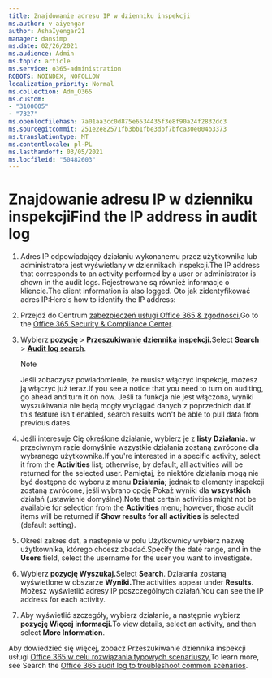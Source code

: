 ```yaml
---
title: Znajdowanie adresu IP w dzienniku inspekcji
ms.author: v-aiyengar
author: AshaIyengar21
manager: dansimp
ms.date: 02/26/2021
ms.audience: Admin
ms.topic: article
ms.service: o365-administration
ROBOTS: NOINDEX, NOFOLLOW
localization_priority: Normal
ms.collection: Adm_O365
ms.custom:
- "3100005"
- "7327"
ms.openlocfilehash: 7a01aa3cc0d875e6534435f3e8f90a24f2832dc3
ms.sourcegitcommit: 251e2e82571fb3bb1fbe3dbf7bfca30e004b3373
ms.translationtype: MT
ms.contentlocale: pl-PL
ms.lasthandoff: 03/05/2021
ms.locfileid: "50482603"
---
```

# <a name="find-the-ip-address-in-audit-log"></a><span data-ttu-id="64ac2-102">Znajdowanie adresu IP w dzienniku inspekcji</span><span class="sxs-lookup"><span data-stu-id="64ac2-102">Find the IP address in audit log</span></span>

1. <span data-ttu-id="64ac2-103">Adres IP odpowiadający działaniu wykonanemu przez użytkownika lub administratora jest wyświetlany w dziennikach inspekcji.</span><span class="sxs-lookup"><span data-stu-id="64ac2-103">The IP address that corresponds to an activity performed by a user or administrator is shown in the audit logs.</span></span> <span data-ttu-id="64ac2-104">Rejestrowane są również informacje o kliencie.</span><span class="sxs-lookup"><span data-stu-id="64ac2-104">The client information is also logged.</span></span> <span data-ttu-id="64ac2-105">Oto jak zidentyfikować adres IP:</span><span class="sxs-lookup"><span data-stu-id="64ac2-105">Here's how to identify the IP address:</span></span>

1. <span data-ttu-id="64ac2-106">Przejdź do Centrum [zabezpieczeń usługi Office 365 & zgodności.](https://go.microsoft.com/fwlink/p/?linkid=2077143)</span><span class="sxs-lookup"><span data-stu-id="64ac2-106">Go to the [Office 365 Security & Compliance Center](https://go.microsoft.com/fwlink/p/?linkid=2077143).</span></span>
1. <span data-ttu-id="64ac2-107">Wybierz **pozycję**  >  **[Przeszukiwanie dziennika inspekcji.](https://go.microsoft.com/fwlink/?linkid=2103759)**</span><span class="sxs-lookup"><span data-stu-id="64ac2-107">Select **Search** > **[Audit log search](https://go.microsoft.com/fwlink/?linkid=2103759)**.</span></span>
    > [!NOTE]
    > <span data-ttu-id="64ac2-108">Jeśli zobaczysz powiadomienie, że musisz włączyć inspekcję, możesz ją włączyć już teraz.</span><span class="sxs-lookup"><span data-stu-id="64ac2-108">If you see a notice that you need to turn on auditing, go ahead and turn it on now.</span></span> <span data-ttu-id="64ac2-109">Jeśli ta funkcja nie jest włączona, wyniki wyszukiwania nie będą mogły wyciągać danych z poprzednich dat.</span><span class="sxs-lookup"><span data-stu-id="64ac2-109">If this feature isn't enabled, search results won't be able to pull data from previous dates.</span></span>
1. <span data-ttu-id="64ac2-110">Jeśli interesuje Cię określone działanie, wybierz je z **listy Działania.** w przeciwnym razie domyślnie wszystkie działania zostaną zwrócone dla wybranego użytkownika.</span><span class="sxs-lookup"><span data-stu-id="64ac2-110">If you're interested in a specific activity, select it from the **Activities** list; otherwise, by default, all activities will be returned for the selected user.</span></span> <span data-ttu-id="64ac2-111">Pamiętaj, że niektóre działania mogą nie być dostępne do wyboru z menu **Działania;** jednak te elementy inspekcji zostaną zwrócone, jeśli wybrano opcję Pokaż wyniki dla **wszystkich** działań (ustawienie domyślne).</span><span class="sxs-lookup"><span data-stu-id="64ac2-111">Note that certain activities might not be available for selection from the **Activities** menu; however, those audit items will be returned if **Show results for all activities** is selected (default setting).</span></span>
1. <span data-ttu-id="64ac2-112">Określ zakres dat, a  następnie w polu Użytkownicy wybierz nazwę użytkownika, którego chcesz zbadać.</span><span class="sxs-lookup"><span data-stu-id="64ac2-112">Specify the date range, and in the **Users** field, select the username for the user you want to investigate.</span></span>
1. <span data-ttu-id="64ac2-113">Wybierz **pozycję Wyszukaj.**</span><span class="sxs-lookup"><span data-stu-id="64ac2-113">Select **Search**.</span></span> <span data-ttu-id="64ac2-114">Działania zostaną wyświetlone w obszarze **Wyniki.**</span><span class="sxs-lookup"><span data-stu-id="64ac2-114">The activities appear under **Results**.</span></span> <span data-ttu-id="64ac2-115">Możesz wyświetlić adresy IP poszczególnych działań.</span><span class="sxs-lookup"><span data-stu-id="64ac2-115">You can see the IP address for each activity.</span></span>
1. <span data-ttu-id="64ac2-116">Aby wyświetlić szczegóły, wybierz działanie, a następnie wybierz **pozycję Więcej informacji.**</span><span class="sxs-lookup"><span data-stu-id="64ac2-116">To view details, select an activity, and then select **More Information**.</span></span>

<span data-ttu-id="64ac2-117">Aby dowiedzieć się więcej, zobacz Przeszukiwanie dziennika inspekcji usługi [Office 365 w celu rozwiązania typowych scenariuszy.](https://go.microsoft.com/fwlink/?linkid=2103944)</span><span class="sxs-lookup"><span data-stu-id="64ac2-117">To learn more, see Search the [Office 365 audit log to troubleshoot common scenarios](https://go.microsoft.com/fwlink/?linkid=2103944).</span></span>